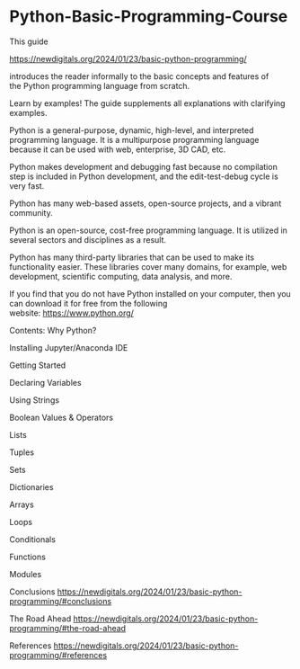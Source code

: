 # Python-Basic-Programming-Course
This guide 

https://newdigitals.org/2024/01/23/basic-python-programming/

introduces the reader informally to the basic concepts and features of the Python programming language from scratch.

Learn by examples! The guide supplements all explanations with clarifying examples.  

Python is a general-purpose, dynamic, high-level, and interpreted programming language. It is a multipurpose programming language because it can be used with web, enterprise, 3D CAD, etc.

Python makes development and debugging fast because no compilation step is included in Python development, and the edit-test-debug cycle is very fast.

Python has many web-based assets, open-source projects, and a vibrant community. 

Python is an open-source, cost-free programming language. It is utilized in several sectors and disciplines as a result.

Python has many third-party libraries that can be used to make its functionality easier. These libraries cover many domains, for example, web development, scientific computing, data analysis, and more.

If you find that you do not have Python installed on your computer, then you can download it for free from the following website: https://www.python.org/

Contents:
Why Python?

Installing Jupyter/Anaconda IDE

Getting Started

Declaring Variables

Using Strings

Boolean Values & Operators

Lists

Tuples

Sets

Dictionaries

Arrays

Loops 

Conditionals

Functions

Modules

Conclusions
https://newdigitals.org/2024/01/23/basic-python-programming/#conclusions

The Road Ahead
https://newdigitals.org/2024/01/23/basic-python-programming/#the-road-ahead

References
https://newdigitals.org/2024/01/23/basic-python-programming/#references
